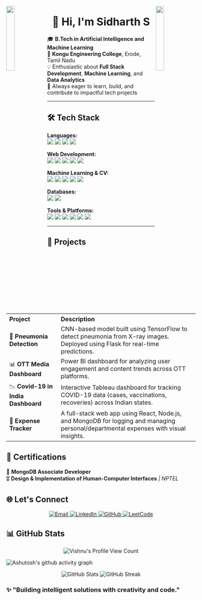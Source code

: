 <img align="left" src="https://user-images.githubusercontent.com/65187002/144930161-2f783401-8d27-4fdf-a2f7-cc0ba32f1f1f.gif" width="21%" style="display:inline;"><img align="right" src="https://user-images.githubusercontent.com/65187002/144930161-2f783401-8d27-4fdf-a2f7-cc0ba32f1f1f.gif" width="21%" style="display:inline;">

<h1 align="center">👋 Hi, I'm Sidharth S</h1>

🎓 **B.Tech in Artificial Intelligence and Machine Learning**  
📍 **Kongu Engineering College**, Erode, Tamil Nadu  
💡 Enthusiastic about **Full Stack Development**, **Machine Learning**, and **Data Analytics**  
🚀 Always eager to learn, build, and contribute to impactful tech projects

---


## 🛠️ Tech Stack

<p><strong>Languages:</strong><br>
  <img src="https://img.shields.io/badge/Java-007396?style=for-the-badge&logo=java&logoColor=white" />
  <img src="https://img.shields.io/badge/C-00599C?style=for-the-badge&logo=c&logoColor=white" />
  <img src="https://img.shields.io/badge/Python-3776AB?style=for-the-badge&logo=python&logoColor=white" />
  <img src="https://img.shields.io/badge/JavaScript-F7DF1E?style=for-the-badge&logo=javascript&logoColor=black" />
</p>

<p><strong>Web Development:</strong><br>
  <img src="https://img.shields.io/badge/HTML5-E34F26?style=for-the-badge&logo=html5&logoColor=white" />
  <img src="https://img.shields.io/badge/CSS3-1572B6?style=for-the-badge&logo=css3&logoColor=white" />
  <img src="https://img.shields.io/badge/React-61DAFB?style=for-the-badge&logo=react&logoColor=black" />
  <img src="https://img.shields.io/badge/Node.js-339933?style=for-the-badge&logo=node.js&logoColor=white" />
  <img src="https://img.shields.io/badge/Express.js-000000?style=for-the-badge&logo=express&logoColor=white" />
</p>

<p><strong>Machine Learning & CV:</strong><br>
  <img src="https://img.shields.io/badge/TensorFlow-FF6F00?style=for-the-badge&logo=tensorflow&logoColor=white" />
  <img src="https://img.shields.io/badge/Keras-D00000?style=for-the-badge&logo=keras&logoColor=white" />
  <img src="https://img.shields.io/badge/scikit--learn-F7931E?style=for-the-badge&logo=scikit-learn&logoColor=white" />
  <img src="https://img.shields.io/badge/OpenCV-5C3EE8?style=for-the-badge&logo=opencv&logoColor=white" />
  <img src="https://img.shields.io/badge/YOLO-00FFFF?style=for-the-badge&logoColor=black" />
</p>

<p><strong>Databases:</strong><br>
  <img src="https://img.shields.io/badge/SQL-4479A1?style=for-the-badge&logo=mysql&logoColor=white" />
  <img src="https://img.shields.io/badge/MongoDB-47A248?style=for-the-badge&logo=mongodb&logoColor=white" />
</p>

<p><strong>Tools & Platforms:</strong><br>
  <img src="https://img.shields.io/badge/Git-F05032?style=for-the-badge&logo=git&logoColor=white" />
  <img src="https://img.shields.io/badge/GitHub-181717?style=for-the-badge&logo=github&logoColor=white" />
  <img src="https://img.shields.io/badge/Power%20BI-F2C811?style=for-the-badge&logo=powerbi&logoColor=black" />
  <img src="https://img.shields.io/badge/Tableau-E97627?style=for-the-badge&logo=tableau&logoColor=white" />
  <img src="https://img.shields.io/badge/Pandas-150458?style=for-the-badge&logo=pandas&logoColor=white" />
  <img src="https://img.shields.io/badge/NumPy-013243?style=for-the-badge&logo=numpy&logoColor=white" />
</p>

---

<h2>🚀 Projects</h2>

<table style="width:100%; border-collapse: collapse;">
  <tr>
    <th align="left">Project</th>
    <th align="left">Description</th>
  </tr>
  <tr>
    <td>🔬 <strong>Pneumonia Detection</strong></td>
    <td>CNN-based model built using TensorFlow to detect pneumonia from X-ray images. Deployed using Flask for real-time predictions.</td>
  </tr>
  <tr>
    <td>📊 <strong>OTT Media Dashboard</strong></td>
    <td>Power BI dashboard for analyzing user engagement and content trends across OTT platforms.</td>
  </tr>
  <tr>
    <td>📉 <strong>Covid-19 in India Dashboard</strong></td>
    <td>Interactive Tableau dashboard for tracking COVID-19 data (cases, vaccinations, recoveries) across Indian states.</td>
  </tr>
  <tr>
    <td>💸 <strong>Expense Tracker</strong></td>
    <td>A full-stack web app using React, Node.js, and MongoDB for logging and managing personal/departmental expenses with visual insights.</td>
  </tr>
</table>

<h2>🏅 Certifications</h2>

<ul style="list-style: none; padding-left: 0;">
  <li>🥇 <strong>MongoDB Associate Developer</strong></li>
  <li>🎖️ <strong>Design & Implementation of Human-Computer Interfaces</strong> <em>| NPTEL</em></li>
</ul>


## 🌐 Let's Connect

<div align="center">
  
  <a href="mailto:sidharths2033@gmail.com">
    <img src="https://img.shields.io/badge/Gmail-D14836?style=for-the-badge&logo=gmail&logoColor=white" alt="Email" />
  </a>
  
  <a href="https://www.linkedin.com/in/sidhu2005/" target="_blank">
    <img src="https://img.shields.io/badge/LinkedIn-%230A66C2.svg?&style=for-the-badge&logo=linkedin&logoColor=white" alt="LinkedIn" />
  </a>

  <a href="https://github.com/sidharth-sekar" target="_blank">
    <img src="https://img.shields.io/badge/GitHub-100000?style=for-the-badge&logo=github&logoColor=white" alt="GitHub" />
  </a>

  <a href="https://leetcode.com/u/sidhu2005/" target="_blank">
    <img src="https://img.shields.io/badge/LeetCode-FFA116?style=for-the-badge&logo=LeetCode&logoColor=black" alt="LeetCode" />
  </a>

</div>

## 📊 GitHub Stats

<p align="center">
  <img src="https://komarev.com/ghpvc/?username=sidharth-sekar&color=green" alt="Vishnu's Profile View Count">
</p>

![Ashutosh's github activity graph](https://github-readme-activity-graph.vercel.app/graph?username=sidharth-sekar&theme=github-compact)

<p align="center">
  <img src="https://github-readme-stats.vercel.app/api?username=sidharth-sekar&show_icons=true&theme=radical" alt="GitHub Stats" />
  <img src="https://github-readme-streak-stats.herokuapp.com/?user=sidharth-sekar&theme=radical" alt="GitHub Streak" />
</p>

### ✨ "Building intelligent solutions with creativity and code."

